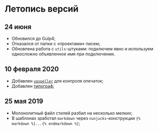# Летопись версий

## 24 июня
* Обновился до Gulp4;
* Отказался от папки с «проектами» писем;
* Обновлена работа с `utils`-штуками: подключем явно и используем односложно объявленное имя при подключении.

## 10 февраля 2020
* Добавлен [`yaspeller`](https://github.com/hcodes/yaspeller) для контроля опечаток;
* Добавлен [типограф](https://www.npmjs.com/package/gulp-typograf);

## 25 мая 2019
* Молонолитный файл стилей разбил на несколько мелких;
* В шаблонах зработал `markdown` через `nunjucks`-конструкции `{% markdown %}...{% endmarkdown %}`;
